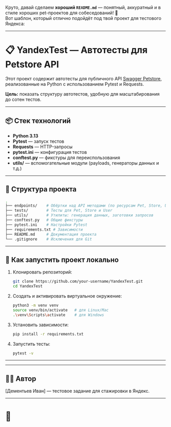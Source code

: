 Круто, давай сделаем **хороший `README.md`** — понятный, аккуратный и в стиле хороших pet-проектов для собеседований! 🚀  
Вот шаблон, который отлично подойдёт под твой проект для тестового Яндекса:

---

# 📋 YandexTest — Автотесты для Petstore API

Этот проект содержит автотесты для публичного API [Swagger Petstore](https://petstore.swagger.io/), реализованные на Python с использованием Pytest и Requests.

**Цель:** показать структуру автотестов, удобную для масштабирования до сотен тестов.

---

## 📦 Стек технологий

- **Python 3.13**
- **Pytest** — запуск тестов
- **Requests** — HTTP-запросы
- **pytest.ini** — конфигурация тестов
- **conftest.py** — фикстуры для переиспользования
- **utils/** — вспомогательные модули (payloads, генераторы данных и т.д.)

---

## 📁 Структура проекта

```bash
.
├── endpoints/    # Обёртки над API методами (по ресурсам Pet, Store, User)
├── tests/        # Тесты для Pet, Store и User
├── utils/        # Утилиты: генерация данных, заготовки запросов
├── conftest.py   # Общие фикстуры
├── pytest.ini    # Настройки Pytest
├── requirements.txt # Зависимости
├── README.md     # Документация проекта
└── .gitignore    # Исключения для Git
```

---

## 🚀 Как запустить проект локально

1. Клонировать репозиторий:
    ```bash
    git clone https://github.com/your-username/YandexTest.git
    cd YandexTest
    ```

2. Создать и активировать виртуальное окружение:
    ```bash
    python3 -m venv venv
    source venv/bin/activate   # для Linux/Mac
    .\venv\Scripts\activate    # для Windows
    ```

3. Установить зависимости:
    ```bash
    pip install -r requirements.txt
    ```

4. Запустить тесты:
    ```bash
    pytest -v
    ```

---
---

## 🧑‍💻 Автор

[Дементьев Иван] — тестовое задание для стажировки в Яндекс.

---

# 🎯